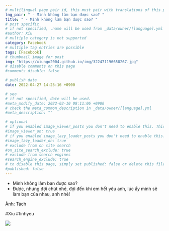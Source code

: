```yaml
---
# multilingual page pair id, this must pair with translations of this page. (This name must be unique)
lng_pair: " - Mình không làm bạn được sao? "
title: " - Mình không làm bạn được sao? "
# post specific
# if not specified, .name will be used from _data/owner/[language].yml
#author: Xíu
# multiple category is not supported
category: Facebook
# multiple tag entries are possible
tags: [Facebook]
# thumbnail image for post
img: "https://xiungo2004.github.io/img/322471196658267.jpg"
# disable comments on this page
#comments_disable: false

# publish date
date: 2022-04-27 14:25:16 +0900

# seo
# if not specified, date will be used.
#meta_modify_date: 2022-02-10 08:11:06 +0900
# check the meta_common_description in _data/owner/[language].yml
#meta_description: ""

# optional
# if you enabled image_viewer_posts you don't need to enable this. This is only if image_viewer_posts = false
#image_viewer_on: true
# if you enabled image_lazy_loader_posts you don't need to enable this. This is only if image_lazy_loader_posts = false
#image_lazy_loader_on: true
# exclude from on site search
#on_site_search_exclude: true
# exclude from search engines
#search_engine_exclude: true
# to disable this page, simply set published: false or delete this file
#published: false
---
```


<!-- outline-start -->

- Mình không làm bạn được sao?
- Được, nhưng đợi chút nhé, đợi đến khi em hết yêu anh, lúc ấy mình sẽ làm bạn của nhau, anh nhé!

Ảnh: Tách

#Xíu
#tinhyeu

<!-- outline-end -->

<img src= "https://xiungo2004.github.io/img/322471196658267.jpg">